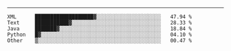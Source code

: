 ---

<!--START_SECTION:waka-->
```text
XML      ███████████████████▓░░░░░░░░░░░░░░░░░░░░░   47.94 % 
Text     ███████████▓░░░░░░░░░░░░░░░░░░░░░░░░░░░░░   28.33 % 
Java     ███████▓░░░░░░░░░░░░░░░░░░░░░░░░░░░░░░░░░   18.84 % 
Python   █▓░░░░░░░░░░░░░░░░░░░░░░░░░░░░░░░░░░░░░░░   04.10 % 
Other    ▒░░░░░░░░░░░░░░░░░░░░░░░░░░░░░░░░░░░░░░░░   00.47 % 
```
<!--END_SECTION:waka-->


[linkedin]: https://www.linkedin.com/in/mohamed-elh/

